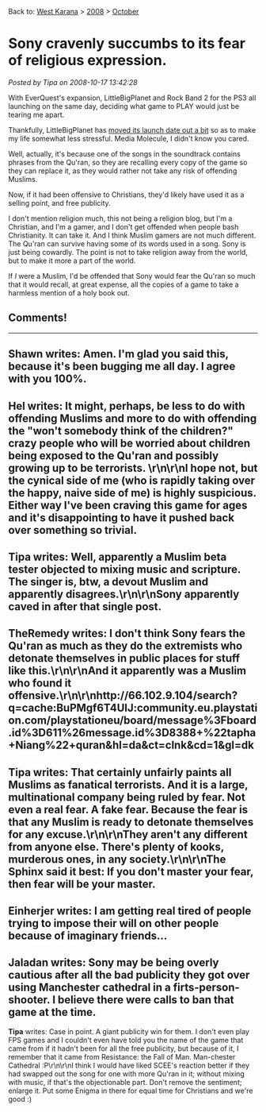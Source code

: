 Back to: [West Karana](/posts/westkarana.md) > [2008](/posts/2008/westkarana.md) > [October](./westkarana.md)
# Sony cravenly succumbs to its fear of religious expression.

*Posted by Tipa on 2008-10-17 13:42:28*

With EverQuest's expansion, LittleBigPlanet and Rock Band 2 for the PS3 all launching on the same day, deciding what game to PLAY would just be tearing me apart.

Thankfully, LittleBigPlanet has [moved its launch date out a bit](http://www.eurogamer.net/article.php?article_id=262215) so as to make my life somewhat less stressful. Media Molecule, I didn't know you cared.

Well, actually, it's because one of the songs in the soundtrack contains phrases from the Qu'ran, so they are recalling every copy of the game so they can replace it, as they would rather not take any risk of offending Muslims.

Now, if it had been offensive to Christians, they'd likely have used it as a selling point, and free publicity.

I don't mention religion much, this not being a religion blog, but I'm a Christian, and I'm a gamer, and I don't get offended when people bash Christianity. It can take it. And I think Muslim gamers are not much different. The Qu'ran can survive having some of its words used in a song. Sony is just being cowardly. The point is not to take religion away from the world, but to make it more a part of the world.

If *I* were a Muslim, I'd be offended that Sony would fear the Qu'ran so much that it would recall, at great expense, all the copies of a game to take a harmless mention of a holy book out.
## Comments!
---
**Shawn** writes: Amen. I'm glad you said this, because it's been bugging me all day. I agree with you 100%.
---
**Hel** writes: It might, perhaps, be less to do with offending Muslims and more to do with offending the "won't somebody think of the children?" crazy people who will be worried about children being exposed to the Qu'ran and possibly growing up to be terrorists. \r\n\r\nI hope not, but the cynical side of me (who is rapidly taking over the happy, naive side of me) is highly suspicious. Either way I've been craving this game for ages and it's disappointing to have it pushed back over something so trivial.
---
**Tipa** writes: Well, apparently a Muslim beta tester objected to mixing music and scripture. The singer is, btw, a devout Muslim and apparently disagrees.\r\n\r\nSony apparently caved in after that single post.
---
**TheRemedy** writes: I don't think Sony fears the Qu'ran as much as they do the extremists who detonate themselves in public places for stuff like this.\r\n\r\nAnd it apparently was a Muslim who found it offensive.\r\n\r\nhttp://66.102.9.104/search?q=cache:BuPMgf6T4UIJ:community.eu.playstation.com/playstationeu/board/message%3Fboard.id%3D611%26message.id%3D8388+%22tapha+Niang%22+quran&amp;hl=da&amp;ct=clnk&amp;cd=1&amp;gl=dk
---
**Tipa** writes: That certainly unfairly paints all Muslims as fanatical terrorists. And it is a large, multinational company being ruled by fear. Not even a real fear. A fake fear. Because the fear is that any Muslim is ready to detonate themselves for any excuse.\r\n\r\nThey aren't any different from anyone else. There's plenty of kooks, murderous ones, in any society.\r\n\r\nThe Sphinx said it best: If you don't master your fear, then fear will be your master.
---
**Einherjer** writes: I am getting real tired of people trying to impose their will on other people because of imaginary friends...
---
**Jaladan** writes: Sony may be being overly cautious after all the bad publicity they got over using Manchester cathedral in a firts-person-shooter.  I believe there were calls to ban that game at the time.
---
**Tipa** writes: Case in point. A giant publicity win for them. I don't even play FPS games and I couldn't even have told you the name of the game that came from if it hadn't been for all the free publicity, but because of it, I remember that it came from Resistance: the Fall of Man. Man-chester Cathedral :P\r\n\r\nI think I would have liked SCEE's reaction better if they had swapped out the song for one with more Qu'ran in it; without mixing with music, if that's the objectionable part. Don't remove the sentiment; enlarge it. Put some Enigma in there for equal time for Christians and we're good :)
